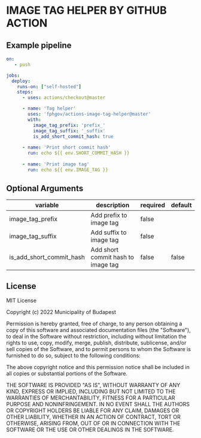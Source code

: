 # IMAGE TAG HELPER BY GITHUB ACTION

## Example pipeline
```yaml
on:
   - push

jobs:
  deploy:
    runs-on: ["self-hosted"]
    steps:
      - uses: actions/checkout@master

      - name: 'Tag helper'
        uses: 'fphgov/actions-image-tag-helper@master'
        with:
          image_tag_prefix: 'prefix_'
          image_tag_suffix: '_suffix'
          is_add_short_commit_hash: true
    
      - name: 'Print short commit hash'
        run: echo ${{ env.SHORT_COMMIT_HASH }}
      
      - name: 'Print image tag'
        run: echo ${{ env.IMAGE_TAG }}
```

## Optional Arguments

| variable                           | description                         | required | default |
|------------------------------------|-------------------------------------|----------|---------|
| image_tag_prefix                   | Add prefix to image tag             | false    |         |
| image_tag_suffix                   | Add suffix to image tag             | false    |         |
| is_add_short_commit_hash           | Add short commit hash to image tag  | false    | false   |

## License

MIT License

Copyright (c) 2022 Municipality of Budapest

Permission is hereby granted, free of charge, to any person obtaining a copy
of this software and associated documentation files (the "Software"), to deal
in the Software without restriction, including without limitation the rights
to use, copy, modify, merge, publish, distribute, sublicense, and/or sell
copies of the Software, and to permit persons to whom the Software is
furnished to do so, subject to the following conditions:

The above copyright notice and this permission notice shall be included in all
copies or substantial portions of the Software.

THE SOFTWARE IS PROVIDED "AS IS", WITHOUT WARRANTY OF ANY KIND, EXPRESS OR
IMPLIED, INCLUDING BUT NOT LIMITED TO THE WARRANTIES OF MERCHANTABILITY,
FITNESS FOR A PARTICULAR PURPOSE AND NONINFRINGEMENT. IN NO EVENT SHALL THE
AUTHORS OR COPYRIGHT HOLDERS BE LIABLE FOR ANY CLAIM, DAMAGES OR OTHER
LIABILITY, WHETHER IN AN ACTION OF CONTRACT, TORT OR OTHERWISE, ARISING FROM,
OUT OF OR IN CONNECTION WITH THE SOFTWARE OR THE USE OR OTHER DEALINGS IN THE
SOFTWARE.